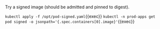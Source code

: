 Try a signed image (should be admitted and pinned to digest).

`kubectl apply -f /opt/pod-signed.yaml`{{exec}}
`kubectl -n prod-apps get pod signed -o jsonpath='{.spec.containers[0].image}'`{{exec}}